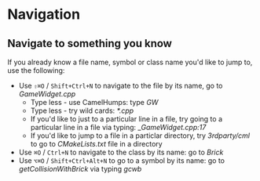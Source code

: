 # Navigation

## Navigate to something you know
If you already know a file name, symbol or class name you'd like to jump to, use the following:

* Use `⇧⌘O` / `Shift+Ctrl+N` to navigate to the file by its name, go to _GameWidget.cpp_
    * Type less - use CamelHumps: type _GW_
    * Type less - try wild cards: _*.cpp_
    * If you'd like to just to a particular line in a file, try going to a particular line in a file via typing: __GameWidget.cpp:17_
    * If you'd like to jump to a file in a particlar directory, try _3rdparty/cml_ to go to _CMakeLists.txt_ file in a directory
* Use `⌘O` / `Ctrl+N` to navigate to the class by its name: go to _Brick_
* Use `⌥⌘O` / `Shift+Ctrl+Alt+N` to go to a symbol by its name: go to _getCollisionWithBrick_ via typing _gcwb_